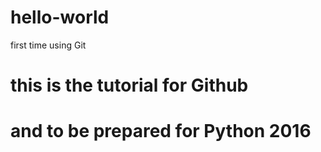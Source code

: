 # hello-world
first time using Git
# this is the tutorial for Github
# and to be prepared for Python 2016
